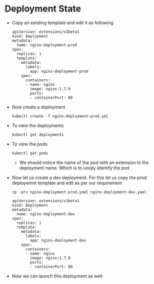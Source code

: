 # Deployment State

- Copy an existing template and edit it as following

	```
	apiVersion: extensions/v1beta1
	kind: Deployment
	metadata:
	  name: nginx-deployment-prod
	spec: 
	  replicas: 1
	  template:
	    metadata:
	      labels:
	        app: nginx-deployment-prod
	    spec:
	      containers:
	      - name: nginx
	        image: nginx:1.7.9
	        ports: 
	        - containerPort: 80
	```

- Now create a deployment

	```
	kubectl create -f nginx-deployment-prod.yml
	```

- To view the deployments

	```
	kubectl get deployments
	```

- To view the pods

	```
	kubectl get pods
	```

	- We should notice the name of the pod with an extension to the deployment name. Which is to uniqly identify the pod
- Now let us create a dev deployment. For this let us copy the prod deployemnt template and edit as per our requirement

	```
	cp -prv nginx-deployment-prod.yaml nginx-deployment-dev.yaml
	```

	```
	apiVersion: extensions/v1beta1
	kind: Deployment
	metadata:
	  name: nginx-deployment-dev
	spec:
	  replicas: 1
	  template:
	    metadata:
	      labels:
	        app: nginx-deployment-dev
	    spec:
	      containers:
	      - name: nginx
	        image: nginx:1.7.9
	        ports:
	        - containerPort: 80
	```

- Now we can launch this deployment as well.